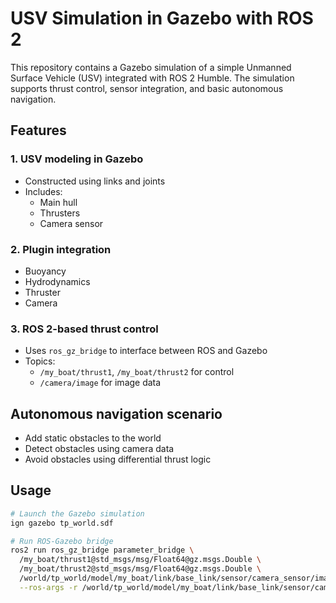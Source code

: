 # USV Simulation in Gazebo with ROS 2

This repository contains a Gazebo simulation of a simple Unmanned Surface Vehicle (USV) integrated with ROS 2 Humble. The simulation supports thrust control, sensor integration, and basic autonomous navigation.

## Features

### 1. USV modeling in Gazebo
- Constructed using links and joints
- Includes:
  - Main hull
  - Thrusters
  - Camera sensor

### 2. Plugin integration
- Buoyancy
- Hydrodynamics
- Thruster
- Camera

### 3. ROS 2-based thrust control
- Uses `ros_gz_bridge` to interface between ROS and Gazebo
- Topics:
  - `/my_boat/thrust1`, `/my_boat/thrust2` for control
  - `/camera/image` for image data

## Autonomous navigation scenario

- Add static obstacles to the world
- Detect obstacles using camera data
- Avoid obstacles using differential thrust logic

## Usage

```bash
# Launch the Gazebo simulation
ign gazebo tp_world.sdf

# Run ROS-Gazebo bridge
ros2 run ros_gz_bridge parameter_bridge \
  /my_boat/thrust1@std_msgs/msg/Float64@gz.msgs.Double \
  /my_boat/thrust2@std_msgs/msg/Float64@gz.msgs.Double \
  /world/tp_world/model/my_boat/link/base_link/sensor/camera_sensor/image@sensor_msgs/msg/Image@gz.msgs.Image \
  --ros-args -r /world/tp_world/model/my_boat/link/base_link/sensor/camera_sensor/image:=/camera/image
```
